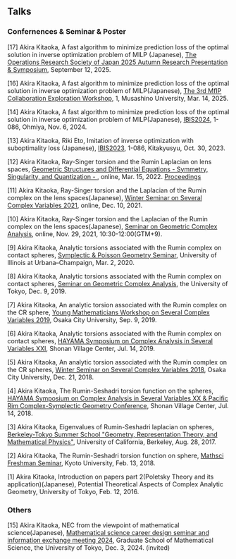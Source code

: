 ## Talks


### Confernences & Seminar & Poster
[17] Akira Kitaoka, A fast algorithm to minimize prediction loss of the optimal solution in inverse optimization problem of MILP (Japanese), [The Operations Research Society of Japan 2025 Autumn Research Presentation & Symposium](https://orsj.org/2025f/), September 12, 2025.

[16] Akira Kitaoka, A fast algorithm to minimize prediction loss of the optimal solution in inverse optimization problem of MILP(Japanese), [The 3rd MfIP Collaboration Exploration Workshop](https://sites.google.com/view/mfip-matching250314/%E3%83%9D%E3%82%B9%E3%82%BF%E3%83%BC%E8%AC%9B%E6%BC%94), 1, Musashino University, Mar. 14, 2025.

[14] Akira Kitaoka, A fast algorithm to minimize prediction loss of the optimal solution in inverse optimization problem of MILP(Japanese), [IBIS2024](https://ibisml.org/ibis2024/posters/), 1-086, Ohmiya, Nov. 6, 2024.

[13] Akira Kitaoka, Riki Eto, Imitation of inverse optimization with suboptimality loss (Japanese),  [IBIS2023](https://ibisml.org/ibis2023/), 1-086, Kitakyusyu, Oct. 30, 2023.

[12] Akira Kitaoka, Ray-Singer torsion and the Rumin Laplacian on lens spaces, [Geometric Structures and Differential Equations - Symmetry, Singularity, and Quantization - ](http://www.math.ritsumei.ac.jp/~dtarama/GSDE2022/index.html), online, Mar. 15, 2022. [Proceedings](https://www.kurims.kyoto-u.ac.jp/~kyodo/kokyuroku/contents/pdf/2268-10.pdf)

[11] Akira Kitaoka, Ray-Singer torsion and the Laplacian of the Rumin complex on the lens spaces(Japanese), [Winter Seminar on Several Complex Variables 2021](https://www.comp.tmu.ac.jp/hisamoto/SCVwinter2021.html), online, Dec. 10, 2021.

[10] Akira Kitaoka, Ray-Singer torsion and the Laplacian of the Rumin complex on the lens spaces(Japanese), [Seminar on Geometric Complex Analysis](https://www.ms.u-tokyo.ac.jp/seminar/2021/sem21-175.html), online, Nov. 29, 2021, 10:30-12:00(GTM+9). 

[9] Akira Kitaoka, Analytic torsions associated with the Rumin complex on contact spheres, [Symplectic & Poisson Geometry Seminar](https://math.illinois.edu/system/files/2020-02/Schedule%20-%20draft%202.pdf), University of Illinois at Urbana–Champaign, Mar. 2, 2020.

[8] Akira Kitaoka, Analytic torsions associated with the Rumin complex on contact spheres, [Seminar on Geometric Complex Analysis](https://www.ms.u-tokyo.ac.jp/seminar/2019/sem19-214.html), the University of Tokyo, Dec. 9, 2019.

[7] Akira Kitaoka, An analytic torsion associated with the Rumin complex on the CR sphere, [Young Mathematicians Workshop on Several Complex Variables 2019](http://www.sci.osaka-cu.ac.jp/~tkoike/2019ymwscv.html), Osaka City University, Sep. 9, 2019.

[6] Akira Kitaoka, Analytic torsions associated with the Rumin complex on contact spheres, [HAYAMA Symposium on Complex Analysis in Several Variables XXI](https://sites.google.com/site/scvhayama/2019), Shonan Village Center, Jul. 14, 2019.

[5] Akira Kitaoka, An analytic torsion associated with the Rumin complex on the CR spheres, [Winter Seminar on Several Complex Variables 2018](https://sites.google.com/site/scvwintersemi2018/), Osaka City University, Dec. 21, 2018.

[4] Akira Kitaoka, The Rumin-Seshadri torsion function on the spheres, [HAYAMA Symposium on Complex Analysis in Several Variables XX & Pacific Rim Complex-Symplectic Geometry Conference](https://sites.google.com/site/scvhayama/2018), Shonan Village Center, Jul. 14, 2018.

[3] Akira Kitaoka, Eigenvalues of Rumin-Seshadri laplacian on spheres, [Berkeley-Tokyo Summer School "Geometry, Representation Theory, and Mathematical Physics"](http://park.itc.u-tokyo.ac.jp/MSF/conference/BerkeleyTokyo2017/), University of California, Berkeley, Aug. 28, 2017.

[2] Akira Kitaoka, The Rumin-Seshadri torsion function on sphere, [Mathsci Freshman Seminar](https://sites.google.com/view/math-graduate/MATHSCI-FRESHMAN-SEMINAR/2018), Kyoto University, Feb. 13, 2018.

[1] Akira Kitaoka, Introduction on papers part 2(Poletsky Theory and its application)(Japanese), Potential Theoretical Aspects of Complex Analytic Geometry, University of Tokyo, Feb. 12, 2016.


### Others

[15] Akira Kitaoka, NEC from the viewpoint of mathematical science(Japanese), [Mathematical science career design seminar and information exchange meeting 2024](https://www.ms.u-tokyo.ac.jp/career/cds2024_program.html), Graduate School of Mathematical Science, the University of Tokyo, Dec. 3, 2024. (invited)


